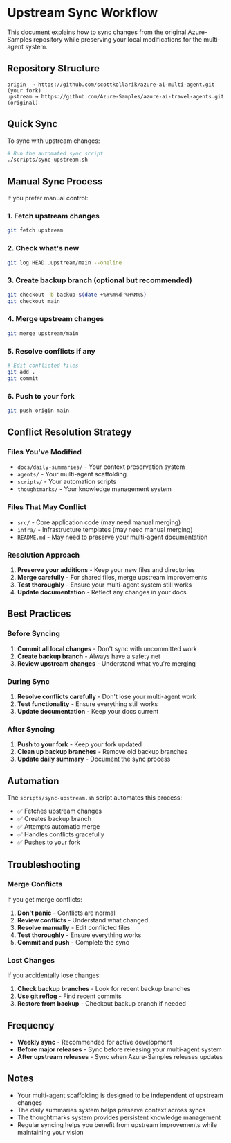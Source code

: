 # Upstream Sync Workflow

This document explains how to sync changes from the original Azure-Samples repository while preserving your local modifications for the multi-agent system.

## Repository Structure

```
origin  → https://github.com/scottkollarik/azure-ai-multi-agent.git (your fork)
upstream → https://github.com/Azure-Samples/azure-ai-travel-agents.git (original)
```

## Quick Sync

To sync with upstream changes:

```bash
# Run the automated sync script
./scripts/sync-upstream.sh
```

## Manual Sync Process

If you prefer manual control:

### 1. Fetch upstream changes
```bash
git fetch upstream
```

### 2. Check what's new
```bash
git log HEAD..upstream/main --oneline
```

### 3. Create backup branch (optional but recommended)
```bash
git checkout -b backup-$(date +%Y%m%d-%H%M%S)
git checkout main
```

### 4. Merge upstream changes
```bash
git merge upstream/main
```

### 5. Resolve conflicts if any
```bash
# Edit conflicted files
git add .
git commit
```

### 6. Push to your fork
```bash
git push origin main
```

## Conflict Resolution Strategy

### Files You've Modified
- `docs/daily-summaries/` - Your context preservation system
- `agents/` - Your multi-agent scaffolding
- `scripts/` - Your automation scripts
- `thoughtmarks/` - Your knowledge management system

### Files That May Conflict
- `src/` - Core application code (may need manual merging)
- `infra/` - Infrastructure templates (may need manual merging)
- `README.md` - May need to preserve your multi-agent documentation

### Resolution Approach
1. **Preserve your additions** - Keep your new files and directories
2. **Merge carefully** - For shared files, merge upstream improvements
3. **Test thoroughly** - Ensure your multi-agent system still works
4. **Update documentation** - Reflect any changes in your docs

## Best Practices

### Before Syncing
1. **Commit all local changes** - Don't sync with uncommitted work
2. **Create backup branch** - Always have a safety net
3. **Review upstream changes** - Understand what you're merging

### During Sync
1. **Resolve conflicts carefully** - Don't lose your multi-agent work
2. **Test functionality** - Ensure everything still works
3. **Update documentation** - Keep your docs current

### After Syncing
1. **Push to your fork** - Keep your fork updated
2. **Clean up backup branches** - Remove old backup branches
3. **Update daily summary** - Document the sync process

## Automation

The `scripts/sync-upstream.sh` script automates this process:

- ✅ Fetches upstream changes
- ✅ Creates backup branch
- ✅ Attempts automatic merge
- ✅ Handles conflicts gracefully
- ✅ Pushes to your fork

## Troubleshooting

### Merge Conflicts
If you get merge conflicts:

1. **Don't panic** - Conflicts are normal
2. **Review conflicts** - Understand what changed
3. **Resolve manually** - Edit conflicted files
4. **Test thoroughly** - Ensure everything works
5. **Commit and push** - Complete the sync

### Lost Changes
If you accidentally lose changes:

1. **Check backup branches** - Look for recent backup branches
2. **Use git reflog** - Find recent commits
3. **Restore from backup** - Checkout backup branch if needed

## Frequency

- **Weekly sync** - Recommended for active development
- **Before major releases** - Sync before releasing your multi-agent system
- **After upstream releases** - Sync when Azure-Samples releases updates

## Notes

- Your multi-agent scaffolding is designed to be independent of upstream changes
- The daily summaries system helps preserve context across syncs
- The thoughtmarks system provides persistent knowledge management
- Regular syncing helps you benefit from upstream improvements while maintaining your vision 